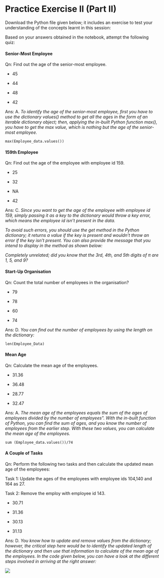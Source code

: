 # Practice Exercise II (Part II)

Download the Python file given below; it includes an exercise to test your understanding of the concepts learnt in this session:

Based on your answers obtained in the notebook, attempt the following quiz:

#### Senior-Most Employee

Qn: Find out the age of the senior-most employee.

- 45

- 44

- 48

- 42

Ans: A. *To identify the age of the senior-most employee, first you have to use the dictionary values() method to get all the ages in the form of an iterable dictionary object; then, applying the in-built Python function max(), you have to get the max value, which is nothing but the age of the senior-most employee.*

`max(Employee_data.values())`

#### 

#### 159th Employee

Qn: Find out the age of the employee with employee id 159.

- 25

- 32

- NA

- 42

Ans: C. *Since you want to get the age of the employee with employee id 159, simply passing it as a key to the dictionary would throw a key error, which means the employee id isn’t present in the data.*

*To avoid such errors, you should use the get method in the Python dictionary; it returns a value if the key is present and wouldn’t throw an error if the key isn’t present. You can also provide the message that you intend to display in the method as shown below:*

*Completely unrelated; did you know that the 3rd, 4th, and 5th digits of π are 1, 5, and 9?*

#### 

#### Start-Up Organisation

Qn: Count the total number of employees in the organisation?

- 79

- 78

- 60

- 74

Ans: D. *You can find out the number of employees by using the length on the dictionary:*

`len(Employee_Data)`

#### Mean Age

Qn: Calculate the mean age of the employees.

- 31.36

- 36.48

- 28.77

- 32.47

Ans: A. *The mean age of the employees equals the sum of the ages of employees divided by the number of employees". With the in-built function of Python, you can find the sum of ages, and you know the number of employees from the earlier step. With these two values, you can calculate the mean age of the employees.*

`sum (Employee_data.values())/74`

#### 

#### A Couple of Tasks

Qn: Perform the following two tasks and then calculate the updated mean age of the employees:

Task 1: Update the ages of the employees with employee ids 104,140 and 164 as 27. 

Task 2: Remove the employ with employee id 143.

- 30.71

- 31.36

- 30.13

- 31.13

Ans: D. *You know how to update and remove values from the dictionary; however, the critical step here would be to identify the updated length of the dictionary and then use that information to calculate of the mean age of the employees. In the code given below, you can have a look at the different steps involved in arriving at the right answer:*

![](https://i.ibb.co/pwrFvQy/Calculate-Mean-Two-Tasks.png)
